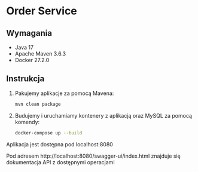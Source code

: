 # Order Service

## Wymagania
* Java 17
* Apache Maven 3.6.3
* Docker 27.2.0

## Instrukcja

1. Pakujemy aplikacje za pomocą Mavena:
   ```bash
   mvn clean package
   ```
2. Budujemy i uruchamiamy kontenery z aplikacją oraz MySQL za pomocą komendy:
   ```bash
   docker-compose up --build
   ```

Aplikacja jest dostępna pod localhost:8080

Pod adresem http://localhost:8080/swagger-ui/index.html znajduje się dokumentacja API z dostępnymi operacjami
